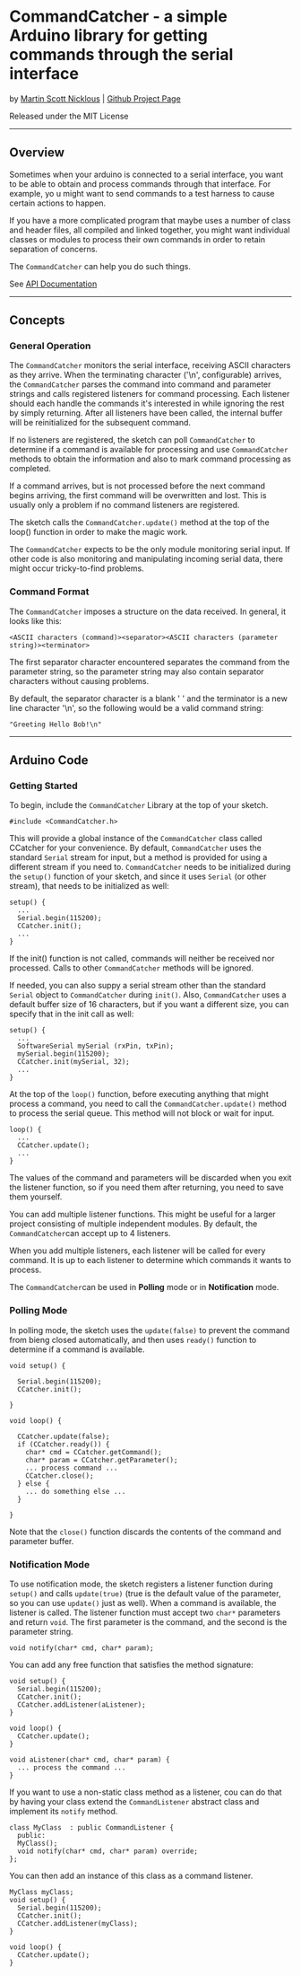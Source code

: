 # CommandCatcher - a simple Arduino library for getting commands through the serial interface

by [Martin Scott Nicklous](https://github.com/msnicklous/)
| 
[Github Project Page](https://github.com/msnicklous/CommandCatcher/)

Released under the MIT License

---
## Overview

Sometimes when your arduino is connected to a serial interface, you want to be able to obtain and process commands through
that interface. For example, yo u might want to send commands to a test harness to cause certain actions to happen.

If you have a more complicated program that maybe uses a number of class and header files, all compiled and linked together,
you might want individual classes or modules to process their own commands in order to retain separation of concerns.

The `CommandCatcher` can help you do such things.

See [API Documentation](https://msnicklous.github.io/CommandCatcher/)

---

## Concepts

### General Operation

The `CommandCatcher` monitors the serial interface, receiving ASCII characters as they arrive. When the terminating character 
('\n', configurable) arrives, the `CommandCatcher` parses the command into command and parameter strings and calls registered
listeners for command processing. Each listener should each handle the commands it's interested in while ignoring 
the rest by simply returning. After all listeners have been called, the internal buffer will be reinitialized for the 
subsequent command. 

If no listeners are registered, the sketch can poll `CommandCatcher` to determine if a 
command is available for processing and use `CommandCatcher` methods to obtain the information and also to mark command 
processing as completed.

If a command arrives, but is not processed before the next command begins arriving, the first command will be overwritten
and lost. This is usually only a problem if no command listeners are registered.

The sketch calls the `CommandCatcher.update()` method at the top of the loop() function in order to make the magic work. 

The `CommandCatcher` expects to be the only module monitoring serial input. If other code is also monitoring and manipulating 
incoming serial data, there might occur tricky-to-find problems.

### Command Format

The `CommandCatcher` imposes a structure on the data received. In general, it looks like this:
```
<ASCII characters (command)><separator><ASCII characters (parameter string)><terminator>
```
The first separator character encountered separates the command from the parameter string, so the parameter string may
also contain separator characters without causing problems.

By default, the separator character is a blank ' ' and the terminator is a new line character '\n', so the following would
be a valid command string:
```
"Greeting Hello Bob!\n"
```

---

## Arduino Code


### Getting Started
To begin, include the `CommandCatcher` Library at the top of your sketch.

```
#include <CommandCatcher.h>
```

This will provide a global instance of the `CommandCatcher` class called CCatcher for your convenience. By default,
`CommandCatcher` uses the standard `Serial` stream for input, but a method is provided for using a different stream
if you need to. `CommandCatcher` needs to be initialized during the `setup()` function of your sketch, and since it 
uses `Serial` (or other stream), that needs to be initialized as well:

```
setup() {
  ...
  Serial.begin(115200);
  CCatcher.init();
  ...
}
```

If the init() function is not called, commands will neither be received nor processed. Calls to other `CommandCatcher` methods 
will be ignored.

If needed, you can also suppy a serial stream other than the standard `Serial` object to `CommandCatcher` during `init()`.
Also, `CommandCatcher` uses a default buffer size of 16 characters, but if you want a different size, you can specify that
in the init call as well:

```
setup() {
  ...
  SoftwareSerial mySerial (rxPin, txPin);
  mySerial.begin(115200);
  CCatcher.init(mySerial, 32);
  ...
}
```

At the top of the `loop()` function, before executing anything that might process a command, you need to call the 
`CommandCatcher.update()` method to process the serial queue. This method will not block or wait for input.   

```
loop() {
  ...
  CCatcher.update();
  ...
}
```

The values of the command and parameters will be discarded when you 
exit the listener function, so if you need them after returning, you need to save them yourself. 

You can add multiple listener functions. This might be useful for a larger project consisting of multiple independent
modules. By default, the `CommandCatcher`can accept up to 4 listeners. 

When you add multiple listeners, each listener will be called for every command. It is up to each listener 
to determine which commands it wants to process. 

The `CommandCatcher`can be used in **Polling** mode or in **Notification** mode.


### Polling Mode

In polling mode, the sketch uses the `update(false)` to prevent the command from bieng closed automatically, and then
uses `ready()` function to determine if a command is available.

```
void setup() {
  
  Serial.begin(115200);
  CCatcher.init();

}

void loop() {

  CCatcher.update(false);
  if (CCatcher.ready()) {
    char* cmd = CCatcher.getCommand();
    char* param = CCatcher.getParameter();
    ... process command ...
    CCatcher.close();
  } else {
    ... do something else ...
  }

}

```

Note that the `close()` function discards the contents of the command and parameter buffer.

### Notification Mode

To use notification mode, the sketch registers a listener function during `setup()` and calls `update(true)` (true is the 
default value of the parameter, so you can use `update()` just as well). When a command is available, the listener is called.
The listener function must accept two `char*` parameters and return `void`. The first parameter is the command, and the 
second is the parameter string. 

```
void notify(char* cmd, char* param);
```

You can add any free function that satisfies the method signature:

```
void setup() {
  Serial.begin(115200);
  CCatcher.init();
  CCatcher.addListener(aListener);
}

void loop() {
  CCatcher.update();
}

void aListener(char* cmd, char* param) {
  ... process the command ...
}
```

If you want to use a non-static class method as a listener, cou can do that by having your class extend the 
`CommandListener` abstract class and implement its `notify` method.

```
class MyClass  : public CommandListener {
  public:
  MyClass();
  void notify(char* cmd, char* param) override;
};
```
You can then add an instance of this class as a command listener.

```
MyClass myClass;
void setup() {
  Serial.begin(115200);
  CCatcher.init();
  CCatcher.addListener(myClass);
}

void loop() {
  CCatcher.update();
}
```